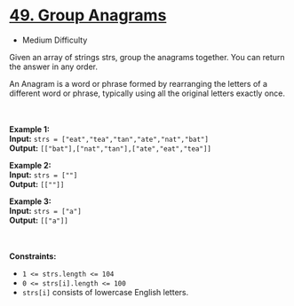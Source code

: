 # [49. Group Anagrams](https://leetcode.com/problems/group-anagrams/description/)

- Medium Difficulty

Given an array of strings strs, group the anagrams together. You can return the answer in any order.

An Anagram is a word or phrase formed by rearranging the letters of a different word or phrase, typically using all the
original letters exactly once.

<br><br>
**Example 1:** \
**Input:** `strs = ["eat","tea","tan","ate","nat","bat"]` \
**Output:** `[["bat"],["nat","tan"],["ate","eat","tea"]]`

**Example 2:** \
**Input:** `strs = [""]` \
**Output:** `[[""]]`

**Example 3:** \
**Input:** `strs = ["a"]` \
**Output:** `[["a"]]`

<br><br>
**Constraints:**

- `1 <= strs.length <= 104`
- `0 <= strs[i].length <= 100`
- `strs[i]` consists of lowercase English letters.